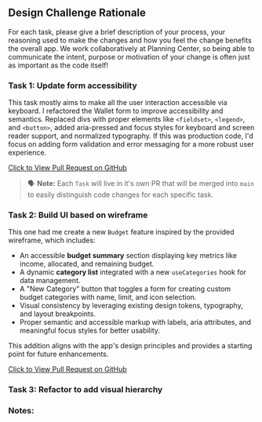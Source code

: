 ## Design Challenge Rationale
For each task, please give a brief description of your process, your reasoning used to make the changes and how you feel the change benefits the overall app. We work collaboratively at Planning Center, so being able to communicate the intent, purpose or motivation of your change is often just as important as the code itself!

### Task 1: Update form accessibility
This task mostly aims to make all the user interaction accessible via keyboard. I refactored the Wallet form to improve accessibility and semantics. Replaced divs with proper elements like `<fieldset>`, `<legend>`, and `<button>`, added aria-pressed and focus styles for keyboard and screen reader support, and normalized typography. If this was production code, I'd focus on adding form validation and error messaging for a more robust user experience.

[Click to View Pull Request on GitHub](https://github.com/shawncothran/react-ts-vite-budget/pull/1)

> 🗣 **Note:** Each `Task` will live in it's own PR that will be merged into `main` to easily distinguish code changes for each specific task.

### Task 2: Build UI based on wireframe
This one had me create a new `Budget` feature inspired by the provided wireframe, which includes:

- An accessible **budget summary** section displaying key metrics like income, allocated, and remaining budget.
- A dynamic **category list** integrated with a new `useCategories` hook for data management.
- A "New Category" button that toggles a form for creating custom budget categories with name, limit, and icon selection.
- Visual consistency by leveraging existing design tokens, typography, and layout breakpoints.
- Proper semantic and accessible markup with labels, aria attributes, and meaningful focus styles for better usability.

This addition aligns with the app's design principles and provides a starting point for future enhancements.

[Click to View Pull Request on GitHub](https://github.com/shawncothran/react-ts-vite-budget/pull/2)

### Task 3: Refactor to add visual hierarchy
<!-- add task description here -->


### Notes:
<!-- space to ask questions or provide any additional details while going through this process -->
